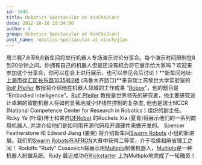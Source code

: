 ```yaml
---
id: 3945
title: Robotics Spectacular at XinCheJian!
date: 2012-10-16 19:34:00
author: 4
group: Robotics Spectacular at XinCheJian!
post_name: robotics-spectacular-at-xinchejian
---
```


周三晚7点至9点新车间将举行机器人专场演示讨论分享会。每个演示时间限制在8到20分钟之间。你拥有自己的机器人但是还没有机会将它展示给大家吗？欢迎来参加这个分享会，你可以在会上进行展示，也可以参见会后讨论！**新车间地址: [上海市徐汇区长乐路1035号2楼](http://j.map.baidu.com/skyYd) (乌鲁木齐路口)**来自瑞士苏黎世大学实验室的[Rolf Pfeifer](http://ailab.ifi.uzh.ch/pfeifer/) 教授将介绍他在机器人领域的工作成果 “[Roboy](http://www.roboy.org/)”，他的题目是 “Embodied Intelligence”。[Rolf Pfeifer](http://ailab.ifi.uzh.ch/pfeifer/) 教授是世界领先的研究者，他主要研究设计卓越的智能机器人将如何显著地减少非线性控制的复杂度, 他也是瑞士NCCR (National Competence Center for Research in Robotics ) 组织的副主任。 Ricky Ye (叶琛)博士和来自[DFRobot](http://www.dfrobot.com/) 的Rockets Xia (夏青)将展示他们的一系列商用机器人, 并讲介绍他们是如何用开源代码和开源硬件来做开发的。 Spencer Featherstone 和 Edward Jiang (姜昊) 将介绍新车间[Swarm Robots](http://wiki.xinchejian.com/wiki/Xinchejian%5FShanghai%5FHackerspace%5FAFRON%5F$10%5FCompetition%5Fsubmission) 小组的新进展。我们的[Swarm Robots](http://wiki.xinchejian.com/wiki/Xinchejian%5FShanghai%5FHackerspace%5FAFRON%5F$10%5FCompetition%5Fsubmission)在[AFRON](http://robotics-africa.org/)大赛中获得二等奖，介于哈佛和麻省理工之间！ Rodolfo “Rudy” Cossovich将展示用[Multiplo](http://multiplo.org/)制做机器人，[Multiplo](http://multiplo.org/)是一种机器人制做系统。Rudy 最近成功在[Kickstarter](http://www.kickstarter.com/projects/1689254125/multiplo-create-your-own-robot) 上为Multiplo地完成了一轮融资！